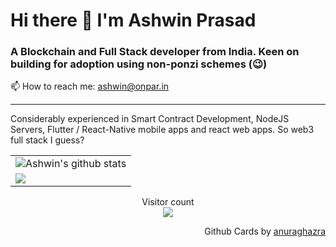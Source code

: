 # Hi there 👋 I'm Ashwin Prasad

### A Blockchain and Full Stack developer from India. Keen on building for adoption using non-ponzi schemes (😉)

📫 How to reach me: <a href='mailto:pashwin@onpar.in'>ashwin@onpar.in</a>

---

Considerably experienced in Smart Contract Development, NodeJS Servers, Flutter / React-Native mobile apps and react web apps. So web3 full stack I guess?

<table border="0">
  <tr>
    <td style="width=50">
<img align="center" src="https://github-readme-stats.vercel.app/api?username=d3fkon&count_private=true&theme=radical" alt="Ashwin's github stats" />
    </td>
  </tr>
  
  <tr>
    <td style="width=50">
<img align="center" src="https://github-readme-stats.vercel.app/api/top-langs/?username=d3fkon&layout=compact&theme=radical" />
    </td>
  </tr>
</table>



<p align="center"> 
  Visitor count<br>
  <img src="https://profile-counter.glitch.me/d3fkon/count.svg" />
</p>
<p align="right">
Github Cards by <a href="https://github.com/anuraghazra">anuraghazra</a>
</p>


<!--
**d3fkon/d3fkon** is a ✨ _special_ ✨ repository because its `README.md` (this file) appears on your GitHub profile.

Here are some ideas to get you started:

- 🔭 I’m currently working on ...
- 🌱 I’m currently learning ...
- 👯 I’m looking to collaborate on ...
- 🤔 I’m looking for help with ...
- 💬 Ask me about ...
- 📫 How to reach me: ...
- 😄 Pronouns: ...
- ⚡ Fun fact: ...
-->
